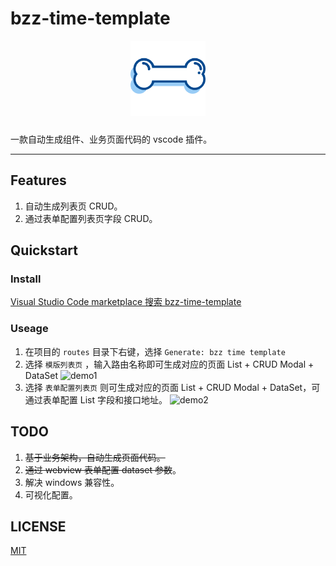 # bzz-time-template

<p align="center">
    <img alt="logo" src="https://github.com/chaos2171053/bzz-time-template/blob/develop/static/icon.png?raw=true" width="120" height="120" style="margin-bottom: 10px;">
</p>

一款自动生成组件、业务页面代码的 vscode 插件。

---

## Features

1. 自动生成列表页 CRUD。
2. 通过表单配置列表页字段 CRUD。

## Quickstart

### Install

[Visual Studio Code marketplace 搜索 bzz-time-template](https://marketplace.visualstudio.com/items?itemName=chaos2171053.bzz-time-template)

### Useage

1. 在项目的 `routes` 目录下右键，选择 `Generate: bzz time template`
2. 选择 `模版列表页` ，输入路由名称即可生成对应的页面 List + CRUD Modal + DataSet
   ![demo1](./static/demo-1.gif)
3. 选择 `表单配置列表页` 则可生成对应的页面 List + CRUD Modal + DataSet，可通过表单配置 List 字段和接口地址。
   ![demo2](./static/demo-2.gif)

## TODO

1. <s>基于业务架构，自动生成页面代码。</s>
2. <s>通过 webview 表单配置 dataset 参数</s>。
3. 解决 windows 兼容性。
4. 可视化配置。

## LICENSE

[MIT](https://en.wikipedia.org/wiki/MIT_License)
